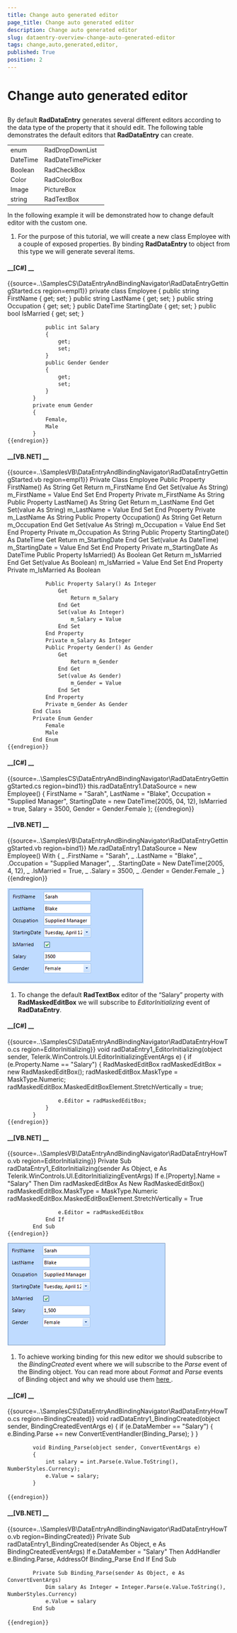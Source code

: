 ```yaml
---
title: Change auto generated editor 
page_title: Change auto generated editor 
description: Change auto generated editor 
slug: dataentry-overview-change-auto-generated-editor
tags: change,auto,generated,editor,
published: True
position: 2
---
```


# Change auto generated editor 



## 

By default __RadDataEntry__ generates several different editors according to the data type of the property that it should edit.
          The following table demonstrates the default editors that __RadDataEntry__ can create.
        
<table><tr><td>enum</td><td>RadDropDownList</td></tr><tr><td>DateTime</td><td>RadDateTimePicker</td></tr><tr><td>Boolean</td><td>RadCheckBox</td></tr><tr><td>Color</td><td>RadColorBox</td></tr><tr><td>Image</td><td>PictureBox</td></tr><tr><td>string</td><td>RadTextBox</td></tr></table>

In the following example it will be demonstrated how to change default editor with the custom one.
        

1. For the purpose of this tutorial, we will create a new class Employee with a couple of exposed properties.
             By binding __RadDataEntry__ to object from this type we will generate several items.
            

#### __[C#] __

{{source=..\SamplesCS\DataEntryAndBindingNavigator\RadDataEntryGettingStarted.cs region=empl1}}
	        private class Employee
	        {
	            public string FirstName
	            {
	                get;
	                set;
	            }
	            public string LastName
	            {
	                get;
	                set;
	            }
	            public string Occupation
	            {
	                get;
	                set;
	            }
	            public DateTime StartingDate
	            {
	                get;
	                set;
	            }
	            public bool IsMarried
	            {
	                get;
	                set;
	            }
	
	            public int Salary
	            {
	                get;
	                set;
	            }
	            public Gender Gender
	            {
	                get;
	                set;
	            }
	        }
	        private enum Gender
	        {
	            Female,
	            Male
	        }
	{{endregion}}



#### __[VB.NET] __

{{source=..\SamplesVB\DataEntryAndBindingNavigator\RadDataEntryGettingStarted.vb region=empl1}}
	        Private Class Employee
	            Public Property FirstName() As String
	                Get
	                    Return m_FirstName
	                End Get
	                Set(value As String)
	                    m_FirstName = Value
	                End Set
	            End Property
	            Private m_FirstName As String
	            Public Property LastName() As String
	                Get
	                    Return m_LastName
	                End Get
	                Set(value As String)
	                    m_LastName = Value
	                End Set
	            End Property
	            Private m_LastName As String
	            Public Property Occupation() As String
	                Get
	                    Return m_Occupation
	                End Get
	                Set(value As String)
	                    m_Occupation = Value
	                End Set
	            End Property
	            Private m_Occupation As String
	            Public Property StartingDate() As DateTime
	                Get
	                    Return m_StartingDate
	                End Get
	                Set(value As DateTime)
	                    m_StartingDate = Value
	                End Set
	            End Property
	            Private m_StartingDate As DateTime
	            Public Property IsMarried() As Boolean
	                Get
	                    Return m_IsMarried
	                End Get
	                Set(value As Boolean)
	                    m_IsMarried = Value
	                End Set
	            End Property
	            Private m_IsMarried As Boolean
	
	            Public Property Salary() As Integer
	                Get
	                    Return m_Salary
	                End Get
	                Set(value As Integer)
	                    m_Salary = Value
	                End Set
	            End Property
	            Private m_Salary As Integer
	            Public Property Gender() As Gender
	                Get
	                    Return m_Gender
	                End Get
	                Set(value As Gender)
	                    m_Gender = Value
	                End Set
	            End Property
	            Private m_Gender As Gender
	        End Class
	        Private Enum Gender
	            Female
	            Male
	        End Enum
	{{endregion}}



#### __[C#] __

{{source=..\SamplesCS\DataEntryAndBindingNavigator\RadDataEntryGettingStarted.cs region=bind1}}
	            this.radDataEntry1.DataSource = new Employee() 
	            { 
	                FirstName = "Sarah",
	                LastName = "Blake",
	                Occupation = "Supplied Manager", 
	                StartingDate = new DateTime(2005, 04, 12),
	                IsMarried = true, 
	                Salary = 3500, Gender = Gender.Female 
	            };
	{{endregion}}



#### __[VB.NET] __

{{source=..\SamplesVB\DataEntryAndBindingNavigator\RadDataEntryGettingStarted.vb region=bind1}}
	            Me.radDataEntry1.DataSource = New Employee() With { _
	              .FirstName = "Sarah", _
	              .LastName = "Blake", _
	              .Occupation = "Supplied Manager", _
	              .StartingDate = New DateTime(2005, 4, 12), _
	              .IsMarried = True, _
	              .Salary = 3500, _
	              .Gender = Gender.Female _
	             }
	{{endregion}}

![dataentry-overview-change-auto-generated-editor 001](images/dataentry-overview-change-auto-generated-editor001.png)

1. To change the default __RadTextBox__ editor of the “Salary” property with __RadMaskedEditBox__ 
              we will subscribe to *EditorInitializing* event of __RadDataEntry__.
          

#### __[C#] __

{{source=..\SamplesCS\DataEntryAndBindingNavigator\RadDataEntryHowTo.cs region=EditorInitializing}}
	        void radDataEntry1_EditorInitializing(object sender, Telerik.WinControls.UI.EditorInitializingEventArgs e)
	        {
	            if (e.Property.Name == "Salary")
	            {
	                RadMaskedEditBox radMaskedEditBox = new RadMaskedEditBox();
	                radMaskedEditBox.MaskType = MaskType.Numeric;
	                radMaskedEditBox.MaskedEditBoxElement.StretchVertically = true;
	
	                e.Editor = radMaskedEditBox;
	            }
	        }
	{{endregion}}



#### __[VB.NET] __

{{source=..\SamplesVB\DataEntryAndBindingNavigator\RadDataEntryHowTo.vb region=EditorInitializing}}
	        Private Sub radDataEntry1_EditorInitializing(sender As Object, e As Telerik.WinControls.UI.EditorInitializingEventArgs)
	            If e.[Property].Name = "Salary" Then
	                Dim radMaskedEditBox As New RadMaskedEditBox()
	                radMaskedEditBox.MaskType = MaskType.Numeric
	                radMaskedEditBox.MaskedEditBoxElement.StretchVertically = True
	
	                e.Editor = radMaskedEditBox
	            End If
	        End Sub
	{{endregion}}

![dataentry-overview-change-auto-generated-editor 002](images/dataentry-overview-change-auto-generated-editor002.png)

1. To achieve working binding for this new editor we should subscribe to the *BindingCreated* event where we will
              subscribe to the *Parse* event of the Binding object. You can read more about *Format*
              and *Parse* events of Binding object and why we should use them
              [
                here
                ](
                http://msdn.microsoft.com/en-us/library/system.windows.forms.binding_events%28v=vs.110%29.aspx
              ).
          

#### __[C#] __

{{source=..\SamplesCS\DataEntryAndBindingNavigator\RadDataEntryHowTo.cs region=BindingCreated}}
	        void radDataEntry1_BindingCreated(object sender, BindingCreatedEventArgs e)
	        {
	            if (e.DataMember == "Salary")
	            {
	                e.Binding.Parse += new ConvertEventHandler(Binding_Parse);
	            }
	        }
	
	        void Binding_Parse(object sender, ConvertEventArgs e)
	        {
	            int salary = int.Parse(e.Value.ToString(), NumberStyles.Currency);
	            e.Value = salary;
	        }
	
	{{endregion}}



#### __[VB.NET] __

{{source=..\SamplesVB\DataEntryAndBindingNavigator\RadDataEntryHowTo.vb region=BindingCreated}}
	        Private Sub radDataEntry1_BindingCreated(sender As Object, e As BindingCreatedEventArgs)
	            If e.DataMember = "Salary" Then
	                AddHandler e.Binding.Parse, AddressOf Binding_Parse
	            End If
	        End Sub
	
	        Private Sub Binding_Parse(sender As Object, e As ConvertEventArgs)
	            Dim salary As Integer = Integer.Parse(e.Value.ToString(), NumberStyles.Currency)
	            e.Value = salary
	        End Sub
	
	{{endregion}}


